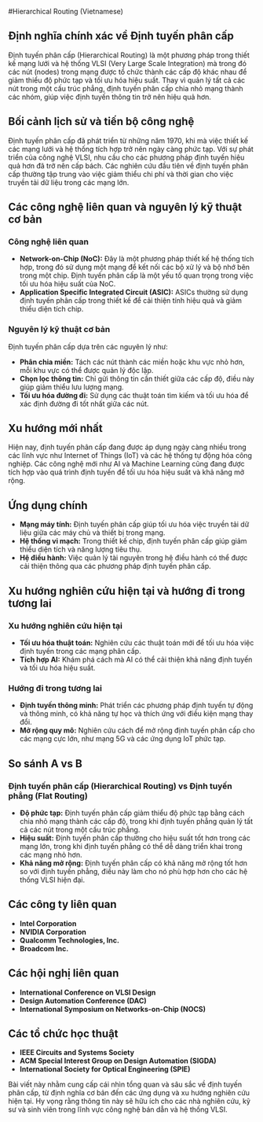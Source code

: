 #Hierarchical Routing (Vietnamese)

## Định nghĩa chính xác về Định tuyến phân cấp

Định tuyến phân cấp (Hierarchical Routing) là một phương pháp trong thiết kế mạng lưới và hệ thống VLSI (Very Large Scale Integration) mà trong đó các nút (nodes) trong mạng được tổ chức thành các cấp độ khác nhau để giảm thiểu độ phức tạp và tối ưu hóa hiệu suất. Thay vì quản lý tất cả các nút trong một cấu trúc phẳng, định tuyến phân cấp chia nhỏ mạng thành các nhóm, giúp việc định tuyến thông tin trở nên hiệu quả hơn.

## Bối cảnh lịch sử và tiến bộ công nghệ

Định tuyến phân cấp đã phát triển từ những năm 1970, khi mà việc thiết kế các mạng lưới và hệ thống tích hợp trở nên ngày càng phức tạp. Với sự phát triển của công nghệ VLSI, nhu cầu cho các phương pháp định tuyến hiệu quả hơn đã trở nên cấp bách. Các nghiên cứu đầu tiên về định tuyến phân cấp thường tập trung vào việc giảm thiểu chi phí và thời gian cho việc truyền tải dữ liệu trong các mạng lớn.

## Các công nghệ liên quan và nguyên lý kỹ thuật cơ bản

### Công nghệ liên quan
- **Network-on-Chip (NoC):** Đây là một phương pháp thiết kế hệ thống tích hợp, trong đó sử dụng một mạng để kết nối các bộ xử lý và bộ nhớ bên trong một chip. Định tuyến phân cấp là một yếu tố quan trọng trong việc tối ưu hóa hiệu suất của NoC.
- **Application Specific Integrated Circuit (ASIC):** ASICs thường sử dụng định tuyến phân cấp trong thiết kế để cải thiện tính hiệu quả và giảm thiểu diện tích chip.

### Nguyên lý kỹ thuật cơ bản
Định tuyến phân cấp dựa trên các nguyên lý như:
- **Phân chia miền:** Tách các nút thành các miền hoặc khu vực nhỏ hơn, mỗi khu vực có thể được quản lý độc lập.
- **Chọn lọc thông tin:** Chỉ gửi thông tin cần thiết giữa các cấp độ, điều này giúp giảm thiểu lưu lượng mạng.
- **Tối ưu hóa đường đi:** Sử dụng các thuật toán tìm kiếm và tối ưu hóa để xác định đường đi tốt nhất giữa các nút.

## Xu hướng mới nhất

Hiện nay, định tuyến phân cấp đang được áp dụng ngày càng nhiều trong các lĩnh vực như Internet of Things (IoT) và các hệ thống tự động hóa công nghiệp. Các công nghệ mới như AI và Machine Learning cũng đang được tích hợp vào quá trình định tuyến để tối ưu hóa hiệu suất và khả năng mở rộng.

## Ứng dụng chính

- **Mạng máy tính:** Định tuyến phân cấp giúp tối ưu hóa việc truyền tải dữ liệu giữa các máy chủ và thiết bị trong mạng.
- **Hệ thống vi mạch:** Trong thiết kế chip, định tuyến phân cấp giúp giảm thiểu diện tích và năng lượng tiêu thụ.
- **Hệ điều hành:** Việc quản lý tài nguyên trong hệ điều hành có thể được cải thiện thông qua các phương pháp định tuyến phân cấp.

## Xu hướng nghiên cứu hiện tại và hướng đi trong tương lai

### Xu hướng nghiên cứu hiện tại
- **Tối ưu hóa thuật toán:** Nghiên cứu các thuật toán mới để tối ưu hóa việc định tuyến trong các mạng phân cấp.
- **Tích hợp AI:** Khám phá cách mà AI có thể cải thiện khả năng định tuyến và tối ưu hóa hiệu suất.

### Hướng đi trong tương lai
- **Định tuyến thông minh:** Phát triển các phương pháp định tuyến tự động và thông minh, có khả năng tự học và thích ứng với điều kiện mạng thay đổi.
- **Mở rộng quy mô:** Nghiên cứu cách để mở rộng định tuyến phân cấp cho các mạng cực lớn, như mạng 5G và các ứng dụng IoT phức tạp.

## So sánh A vs B

### Định tuyến phân cấp (Hierarchical Routing) vs Định tuyến phẳng (Flat Routing)
- **Độ phức tạp:** Định tuyến phân cấp giảm thiểu độ phức tạp bằng cách chia nhỏ mạng thành các cấp độ, trong khi định tuyến phẳng quản lý tất cả các nút trong một cấu trúc phẳng.
- **Hiệu suất:** Định tuyến phân cấp thường cho hiệu suất tốt hơn trong các mạng lớn, trong khi định tuyến phẳng có thể dễ dàng triển khai trong các mạng nhỏ hơn.
- **Khả năng mở rộng:** Định tuyến phân cấp có khả năng mở rộng tốt hơn so với định tuyến phẳng, điều này làm cho nó phù hợp hơn cho các hệ thống VLSI hiện đại.

## Các công ty liên quan

- **Intel Corporation**
- **NVIDIA Corporation**
- **Qualcomm Technologies, Inc.**
- **Broadcom Inc.**

## Các hội nghị liên quan

- **International Conference on VLSI Design**
- **Design Automation Conference (DAC)**
- **International Symposium on Networks-on-Chip (NOCS)**

## Các tổ chức học thuật

- **IEEE Circuits and Systems Society**
- **ACM Special Interest Group on Design Automation (SIGDA)**
- **International Society for Optical Engineering (SPIE)**

Bài viết này nhằm cung cấp cái nhìn tổng quan và sâu sắc về định tuyến phân cấp, từ định nghĩa cơ bản đến các ứng dụng và xu hướng nghiên cứu hiện tại. Hy vọng rằng thông tin này sẽ hữu ích cho các nhà nghiên cứu, kỹ sư và sinh viên trong lĩnh vực công nghệ bán dẫn và hệ thống VLSI.